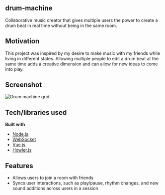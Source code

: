 ## drum-machine
Collaborative music creator that gives multiple users the power to create a drum beat in real time without being in the same room. 

## Motivation
This project was inspired by my desire to make music with my friends while living in different states. Allowing multiple people to edit a drum beat at the same time adds a creative dimension and can allow for new ideas to come into play. 

## Screenshot
![Drum machine grid](https://github.com/nels4929/nels4929.github.io/blob/master/images/drum_machine.jpg?raw=true)

## Tech/libraries used
<b>Built with</b>
- [Node.js](https://nodejs.org/)
- [WebSocket](https://www.websocket.org)
- [Vue.js](https://vuejs.org)
- [Howler.js](https://howlerjs.com)

## Features
* Allows users to join a room with friends
* Syncs user interactions, such as play/pause, rhythm changes, and new sound additions across users in a session
